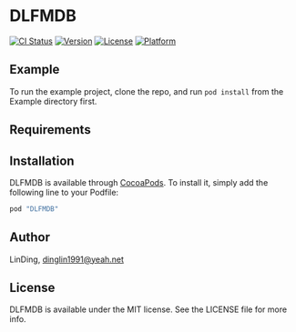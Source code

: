 # DLFMDB

[![CI Status](http://img.shields.io/travis/LinDing/DLFMDB.svg?style=flat)](https://travis-ci.org/LinDing/DLFMDB)
[![Version](https://img.shields.io/cocoapods/v/DLFMDB.svg?style=flat)](http://cocoapods.org/pods/DLFMDB)
[![License](https://img.shields.io/cocoapods/l/DLFMDB.svg?style=flat)](http://cocoapods.org/pods/DLFMDB)
[![Platform](https://img.shields.io/cocoapods/p/DLFMDB.svg?style=flat)](http://cocoapods.org/pods/DLFMDB)

## Example

To run the example project, clone the repo, and run `pod install` from the Example directory first.

## Requirements

## Installation

DLFMDB is available through [CocoaPods](http://cocoapods.org). To install
it, simply add the following line to your Podfile:

```ruby
pod "DLFMDB"
```

## Author

LinDing, dinglin1991@yeah.net

## License

DLFMDB is available under the MIT license. See the LICENSE file for more info.
